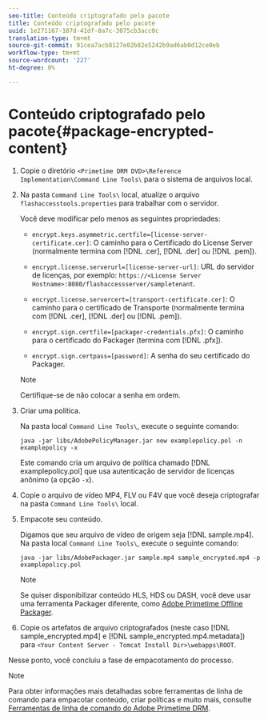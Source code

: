 ```yaml
---
seo-title: Conteúdo criptografado pelo pacote
title: Conteúdo criptografado pelo pacote
uuid: 1e271167-107d-41df-8a7c-3075cb3acc0c
translation-type: tm+mt
source-git-commit: 91cea7acb8127e02b82e5242b9ad6ab0d12ce0eb
workflow-type: tm+mt
source-wordcount: '227'
ht-degree: 0%

---
```



# Conteúdo criptografado pelo pacote{#package-encrypted-content}

1. Copie o diretório `<Primetime DRM DVD>\Reference Implementation\Command Line Tools\` para o sistema de arquivos local.
1. Na pasta `Command Line Tools\` local, atualize o arquivo `flashaccesstools.properties` para trabalhar com o servidor.

   Você deve modificar pelo menos as seguintes propriedades:

   * `encrypt.keys.asymmetric.certfile=[license-server-certificate.cer]`: O caminho para o Certificado do License Server (normalmente termina com  [!DNL .cer],  [!DNL .der] ou  [!DNL .pem]).

   * `encrypt.license.serverurl=[license-server-url]`: URL do servidor de licenças, por exemplo:     `https://<License Server Hostname>:8080/flashaccessserver/sampletenant`.

   * `encrypt.license.servercert=[transport-certificate.cer]`: O caminho para o certificado de Transporte (normalmente termina com  [!DNL .cer],  [!DNL .der] ou  [!DNL .pem]).

   * `encrypt.sign.certfile=[packager-credentials.pfx]`: O caminho para o certificado do Packager (termina com  [!DNL .pfx]).

   * `encrypt.sign.certpass=[password]`: A senha do seu certificado do Packager.
   >[!NOTE]
   >
   >Certifique-se de não colocar a senha em ordem.

1. Criar uma política.

   Na pasta local `Command Line Tools\`, execute o seguinte comando:

   ```
   java -jar libs/AdobePolicyManager.jar new examplepolicy.pol -n examplepolicy -x
   ```

   Este comando cria um arquivo de política chamado [!DNL examplepolicy.pol] que usa autenticação de servidor de licenças anônimo (a opção `-x`).
1. Copie o arquivo de vídeo MP4, FLV ou F4V que você deseja criptografar na pasta `Command Line Tools\` local.
1. Empacote seu conteúdo.

   Digamos que seu arquivo de vídeo de origem seja [!DNL sample.mp4]. Na pasta local `Command Line Tools\`, execute o seguinte comando:

   ```
   java -jar libs/AdobePackager.jar sample.mp4 sample_encrypted.mp4 -p examplepolicy.pol
   ```

   >[!NOTE]
   >
   >Se quiser disponibilizar conteúdo HLS, HDS ou DASH, você deve usar uma ferramenta Packager diferente, como [Adobe Primetime Offline Packager](https://helpx.adobe.com/content/dam/help/en/primetime/guides/offline_packager_getting_started.pdf).

1. Copie os artefatos de arquivo criptografados (neste caso [!DNL sample_encrypted.mp4] e [!DNL sample_encrypted.mp4.metadata]) para `<Your Content Server - Tomcat Install Dir>\webapps\ROOT`.

Nesse ponto, você concluiu a fase de empacotamento do processo.

>[!NOTE]
>
>Para obter informações mais detalhadas sobre ferramentas de linha de comando para empacotar conteúdo, criar políticas e muito mais, consulte [Ferramentas de linha de comando do Adobe Primetime DRM](../drm-reference-implementations/command-line-tools/command-line-tools-overview.md).

